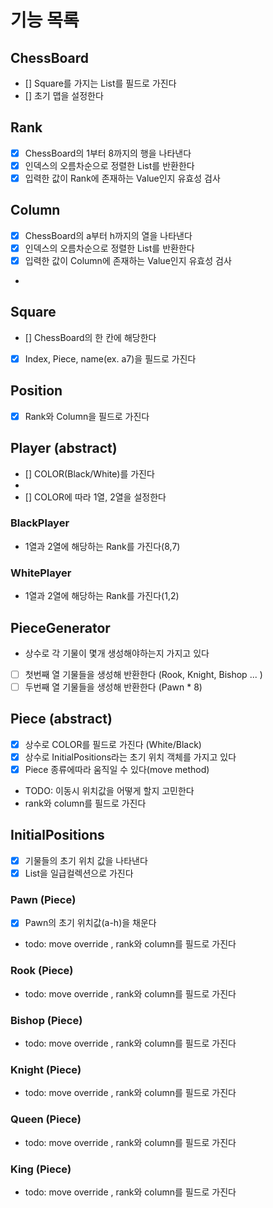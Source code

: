 # 기능 목록

## ChessBoard

- [] Square를 가지는 List를 필드로 가진다
- [] 초기 맵을 설정한다

## Rank

- [x] ChessBoard의 1부터 8까지의 행을 나타낸다
- [x] 인덱스의 오름차순으로 정렬한 List<Rank>를 반환한다
- [x] 입력한 값이 Rank에 존재하는 Value인지 유효성 검사

## Column

- [x] ChessBoard의 a부터 h까지의 열을 나타낸다
- [x] 인덱스의 오름차순으로 정렬한 List<Column>를 반환한다
- [x] 입력한 값이 Column에 존재하는 Value인지 유효성 검사
-

## Square

- [] ChessBoard의 한 칸에 해당한다
- [x] Index, Piece, name(ex. a7)을 필드로 가진다

## Position

- [x] Rank와 Column을 필드로 가진다

## Player (abstract)

- [] COLOR(Black/White)를 가진다
- 
- [] COLOR에 따라 1열, 2열을 설정한다

### BlackPlayer
- 1열과 2열에 해당하는 Rank를 가진다(8,7)

### WhitePlayer
- 1열과 2열에 해당하는 Rank를 가진다(1,2)

## PieceGenerator

- 상수로 각 기물이 몇개 생성해야하는지 가지고 있다
- [ ] 첫번째 열 기물들을 생성해 반환한다 (Rook, Knight, Bishop ... )
- [ ] 두번째 열 기물들을 생성해 반환한다 (Pawn * 8)

## Piece (abstract)

- [x] 상수로 COLOR를 필드로 가진다 (White/Black)
- [x] 상수로 InitialPositions라는 초기 위치 객체를 가지고 있다
- [x] Piece 종류에따라 움직일 수 있다(move method)
- TODO: 이동시 위치값을 어떻게 할지 고민한다
- rank와 column를 필드로 가진다

## InitialPositions 
- [x] 기물들의 초기 위치 값을 나타낸다
- [x] List<Column>을 일급컬렉션으로 가진다

### Pawn (Piece)

- [x] Pawn의 초기 위치값(a-h)을 채운다
- todo: move override , rank와 column를 필드로 가진다

### Rook (Piece)

- todo: move override , rank와 column를 필드로 가진다

### Bishop (Piece)

- todo: move override , rank와 column를 필드로 가진다

### Knight (Piece)

- todo: move override , rank와 column를 필드로 가진다

### Queen (Piece)

- todo: move override , rank와 column를 필드로 가진다

### King (Piece)

- todo: move override , rank와 column를 필드로 가진다

